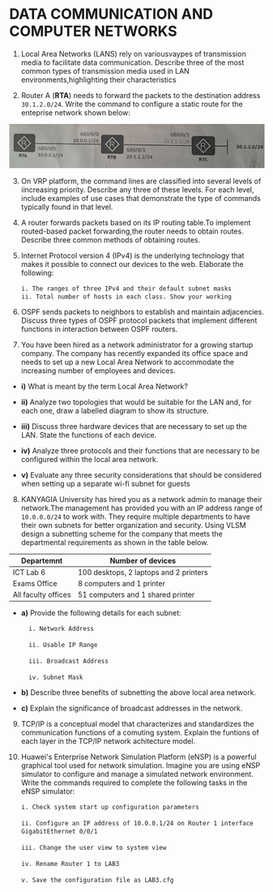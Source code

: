 ﻿# DATA COMMUNICATION AND COMPUTER NETWORKS

1. Local Area Networks (LANS) rely on variousvaypes of transmission media to facilitate data communication. Describe three of the most common types of transmission media used in LAN environments,highlighting their characteristics

2. Router A (**RTA**) needs to forward the packets to the destination address `30.1.2.0/24`. Write the command to configure a static route for the enteprise network shown below:

![routers](images/routers.jpg)

3.  On VRP platform, the command lines are classified into several levels of iincreasing priority. Describe any three of these levels. For each level, include examples of use cases that demonstrate the type of commands typically found in that level.

4.  A router forwards packets based on its IP routing table.To implement routed-based packet forwarding,the router needs to obtain routes. Describe three common methods of obtaining routes.

5.  Internet Protocol version 4 (IPv4) is the underlying technology that makes it possible to connect our devices to the web. Elaborate the following:

        i. The ranges of three IPv4 and their default subnet masks
        ii. Total number of hosts in each class. Show your working

6.  OSPF sends packets to neighbors to establish and maintain adjacencies. Discuss three types of OSPF protocol packets that implement different functions in interaction between OSPF routers.

7.  You have been hired as a network administrator for a growing startup company. The company has recently expanded its office space and needs to set up a new Local Area Network to accommodate the increasing number of employees and devices.

- **i)** What is meant by the term Local Area Network?

- **ii)** Analyze two topologies that would be suitable for the LAN and, for each one, draw a labelled diagram to show its structure.

- **iii)** Discuss three hardware devices that are necessary to set up the LAN. State the functions of each device.

- **iv)** Analyze three protocols and their functions that are necessary to be configured within the local area network.

- **v)** Evaluate any three security considerations that should be considered when setting up a separate wi-fi subnet for guests

8. KANYAGIA University has hired you as a network admin to manage their network.The management has provided you with an IP address range of `10.0.0.0/24` to work with. They require multiple departments to have their own subnets for better organization and security. Using VLSM design a subnetting scheme for the company that meets the departmental requirements as shown in the table below.

| Departemnt          | Number of devices                      |
| ------------------- | -------------------------------------- |
| ICT Lab 6           | 100 desktops, 2 laptops and 2 printers |
| Exams Office        | 8 computers and 1 printer              |
| All faculty offices | 51 computers and 1 shared printer      |

- **a)** Provide the following details for each subnet:

        i. Network Address

        ii. Usable IP Range

        iii. Broadcast Address

        iv. Subnet Mask

- **b)** Describe three benefits of subnetting the above local area network.
- **c)** Explain the significance of broadcast addresses in the network.

9.  TCP/IP is a conceptual model that characterizes and standardizes the communication functions of a comuting system. Explain the funtions of each layer in the TCP/IP network achitecture model.

10. Huawei's Enterprise Network Simulation Platform (eNSP) is a powerful graphical tool used for network simulation. Imagine you are using eNSP simulator to configure and manage a simulated network environment. Write the commands required to complete the following tasks in the eNSP simulator:

        i. Check system start up configuration parameters

        ii. Configure an IP address of 10.0.0.1/24 on Router 1 interface GigabitEthernet 0/0/1

        iii. Change the user view to system view

        iv. Rename Router 1 to LAB3

        v. Save the configuration file as LAB3.cfg
